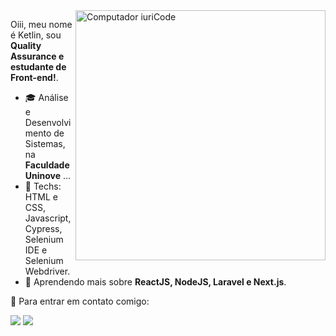 <img src="https://raw.githubusercontent.com/MicaelliMedeiros/micaellimedeiros/master/image/computer-illustration.png" min-width="400px" max-width="400px" width="400px" align="right" alt="Computador iuriCode">

<p align="left"> 
  Oiii, meu nome é Ketlin, sou <strong> Quality Assurance e estudante de Front-end!</strong>.<br>
 
- 🎓 Análise e Desenvolvimento de Sistemas, na **Faculdade Uninove** ...
- 🦄 Techs: HTML e CSS, Javascript, Cypress, Selenium IDE e Selenium Webdriver.
- 🌸 Aprendendo mais sobre **ReactJS, NodeJS, Laravel e Next.js**.
</p>

<p align="left">
  💌 Para entrar em contato comigo:
</p>

<p align="left">
  <a href="mailto:ketlinsouza110@gmail.com" alt="Gmail" target="_blank">
  <img src="https://img.shields.io/badge/-Gmail-FF0000?style=flat-square&labelColor=FF0000&logo=gmail&logoColor=white" /></a>

  <a href="https://www.linkedin.com/in/ketlin-souza-759219167/" alt="Linkedin" target="_blank">
  <img src="https://img.shields.io/badge/-Linkedin-0e76a8?style=flat-square&logo=Linkedin&logoColor=white" /></a>
</p>  

